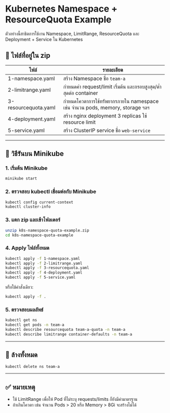 # Kubernetes Namespace + ResourceQuota Example

ตัวอย่างนี้สาธิตการใช้งาน Namespace, LimitRange, ResourceQuota และ Deployment + Service ใน Kubernetes

## 📁 ไฟล์ที่อยู่ใน zip

| ไฟล์ | รายละเอียด |
|------|-------------|
| 1-namespace.yaml      | สร้าง Namespace ชื่อ `team-a` |
| 2-limitrange.yaml     | กำหนดค่า request/limit เริ่มต้น และกรอบสูงสุด/ต่ำสุดต่อ container |
| 3-resourcequota.yaml  | กำหนดโควตาการใช้ทรัพยากรภายใน namespace เช่น จำนวน pods, memory, storage ฯลฯ |
| 4-deployment.yaml     | สร้าง nginx deployment 3 replicas ใช้ resource limit |
| 5-service.yaml        | สร้าง ClusterIP service ชื่อ `web-service` |

---

## 🧪 วิธีรันบน Minikube

### 1. เริ่มต้น Minikube
```bash
minikube start
```

### 2. ตรวจสอบ kubectl เชื่อมต่อกับ Minikube
```bash
kubectl config current-context
kubectl cluster-info
```

### 3. แตก zip และเข้าโฟลเดอร์
```bash
unzip k8s-namespace-quota-example.zip
cd k8s-namespace-quota-example
```

### 4. Apply ไฟล์ทั้งหมด
```bash
kubectl apply -f 1-namespace.yaml
kubectl apply -f 2-limitrange.yaml
kubectl apply -f 3-resourcequota.yaml
kubectl apply -f 4-deployment.yaml
kubectl apply -f 5-service.yaml
```

หรือใช้คำสั่งเดียว:
```bash
kubectl apply -f .
```

### 5. ตรวจสอบผลลัพธ์
```bash
kubectl get ns
kubectl get pods -n team-a
kubectl describe resourcequota team-a-quota -n team-a
kubectl describe limitrange container-defaults -n team-a
```

---

## 🧹 ล้างทั้งหมด
```bash
kubectl delete ns team-a
```

---

## ✅ หมายเหตุ
- ใช้ LimitRange เพื่อให้ Pod ที่ไม่ระบุ requests/limits ก็ยังมีค่ามาตรฐาน
- ถ้าเกินโควตา เช่น จำนวน Pods > 20 หรือ Memory > 8Gi จะสร้างไม่ได้

